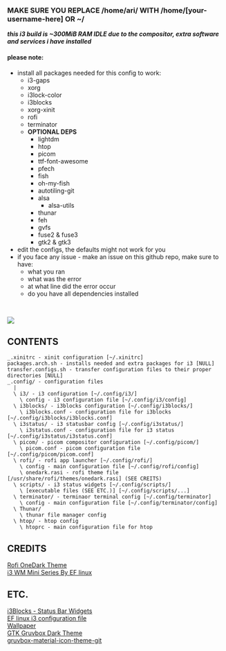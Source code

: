 ### MAKE SURE YOU REPLACE /home/ari/ WITH /home/[your-username-here] OR ~/
***this i3 build is ~300MiB RAM IDLE due to the compositor, extra software and services i have installed***
<br/>

#### please note:
  * install all packages needed for this config to work:
    * i3-gaps
    * xorg
    * i3lock-color
    * i3blocks
    * xorg-xinit
    * rofi
    * terminator
    * **OPTIONAL DEPS**
      * lightdm
      * htop
      * picom
      * ttf-font-awesome
      * pfech
      * fish
      * oh-my-fish
      * autotiling-git
      * alsa
        * alsa-utils
      * thunar
      * feh
      * gvfs
      * fuse2 & fuse3
      * gtk2 & gtk3
  * edit the configs, the defaults might not work for you
  * if you face any issue - make an issue on this github repo, make sure to have:
    * what you ran
    * what was the error
    * at what line did the error occur
    * do you have all dependencies installed

<br/>

![](https://user-images.githubusercontent.com/71613062/115315269-7bc24f00-a166-11eb-947a-26ec5a57d854.png)

## CONTENTS
```
_.xinitrc - xinit configuration [~/.xinitrc]
packages.arch.sh - installs needed and extra packages for i3 [NULL]
transfer.configs.sh - transfer configuration files to their proper directories [NULL]
_.config/ - configuration files
  |
  \ i3/ - i3 configuration [~/.config/i3/]
    \ config - i3 configuration file [~/.config/i3/config]
  \ i3blocks/ - i3blocks configuration [~/.config/i3blocks/]
    \ i3blocks.conf - configuration file for i3blocks [~/.config/i3blocks/i3blocks.conf]
  \ i3status/ - i3 statusbar config [~/.config/i3status/]
    \ i3status.conf - configuration file for i3 status [~/.config/i3status/i3status.conf]
  \ picom/ - picom compositor configuration [~/.config/picom/]
    \ picom.conf - picom configuration file [~/.config/picom/picom.conf]
  \ rofi/ - rofi app launcher [~/.config/rofi/]
    \ config - main configuration file [~/.config/rofi/config]
    \ onedark.rasi - rofi theme file [/usr/share/rofi/themes/onedark.rasi] (SEE CREITS)
  \ scripts/ - i3 status widgets [~/.config/scripts/]
    \ [executable files (SEE ETC.)] [~/.config/scripts/...]
  \ terminator/ - terminaor terminal config [~/.config/terminator]
    \ config - main configuration file [~/.config/terminator/config]
  \ Thunar/
    \ thunar file manager config
  \ htop/ - htop config
    \ htoprc - main configuration file for htop
 ```
 
## CREDITS
[Rofi OneDark Theme](https://github.com/davatorium/rofi-themes/blob/master/User%20Themes/onedark.rasi)<br/>
[i3 WM Mini Series By EF linux](https://www.youtube.com/playlist?list=PL7UuKajElTaCn3bAVIXAcQPtUhX3NKx4-)<br/>
 
## ETC.
[i3Blocks - Status Bar Widgets](https://github.com/vivien/i3blocks-contrib/)<br/>
[EF linux i3 configuration file](https://gitlab.com/eflinux/i3)<br/>
[Wallpaper](https://user-images.githubusercontent.com/71613062/114439076-1a274100-9bb8-11eb-9067-ba66d22f517a.jpg)<br/>
[GTK Gruvbox Dark Theme](https://aur.archlinux.org/packages/gruvbox-dark-gtk/)<br/>
[gruvbox-material-icon-theme-git](https://aur.archlinux.org/packages/gruvbox-material-icon-theme-git/)
